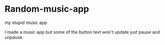 # Random-music-app
my stupid music app

I made a music app but some of the button text won't update just pause and unpause.
